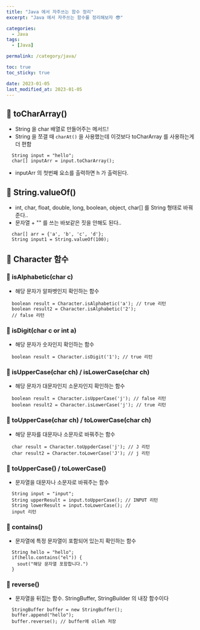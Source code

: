 ```yaml
---
title: "Java 에서 자주쓰는 함수 정리"
excerpt: "Java 에서 자주쓰는 함수를 정리해보자 😎"

categories:
  - Java
tags:
  - [Java]

permalink: /category/java/

toc: true
toc_sticky: true

date: 2023-01-05
last_modified_at: 2023-01-05
---
```


## 🦥 toCharArray()
- String 을 char 배열로 만들어주는 메서드!
- String 을 쪼갤 때 `charAt()` 을 사용했는데 이것보다 toCharArray 를 사용하는게 더 편함
```
  String input = "hello";
  char[] inputArr = input.toCharArray();
```
- inputArr 의 첫번째 요소를 출력하면 h 가 출력된다.

## 🦥 String.valueOf()
- int, char, float, double, long, boolean, object, char[] 를 String 형태로 바꿔준다..
- 문자열 + "" 를 쓰는 바보같은 짓을 안해도 된다..
```
  char[] arr = {'a', 'b', 'c', 'd'};
  String input1 = String.valueOf(100);
```

## 🦥 Character 함수 
### 🌿 isAlphabetic(char c)
- 해당 문자가 알파벳인지 확인하는 함수
```
  boolean result = Character.isAlphabetic('a'); // true 리턴
  boolean result2 = Character.isAlphabetic('2');
  // false 리턴
```
### 🌿 isDigit(char c or int a)
- 해당 문자가 숫자인지 확인하는 함수
```
  boolean result = Character.isDigit('1'); // true 리턴
```
### 🌿 isUpperCase(char ch) / isLowerCase(char ch)
- 해당 문자가 대문자인지 소문자인지 확인하는 함수
```
  boolean result = Character.isUpperCase('j'); // false 리턴
  boolean result2 = Character.isLowerCase('j'); // true 리턴
``` 
### 🌿 toUpperCase(char ch) / toLowerCase(char ch)
- 해당 문자를 대문자나 소문자로 바꿔주는 함수
```
  char result = Character.toUppderCase('j'); // J 리턴
  char result2 = Character.toLowerCase('J'); // j 리턴
```
### 🌿 toUpperCase() / toLowerCase()
- 문자열을 대문자나 소문자로 바꿔주는 함수
```
  String input = "input";
  String upperResult = input.toUpperCase(); // INPUT 리턴
  String lowerResult = input.toLowerCase(); //
  input 리턴
```
### 🌿 contains()
- 문자열에 특정 문자열이 포함되어 있는지 확인하는 함수 
```
  String hello = "hello";
  if(hello.contains("el")) {
    sout("해당 문자열 포함합니다.")
  }
```
### 🌿 reverse()
- 문자열을 뒤집는 함수. StringBuffer, StringBuilder  의 내장 함수이다
```
  StringBuffer buffer = new StringBuffer();
  buffer.append("hello");
  buffer.reverse(); // buffer에 olleh 저장
```